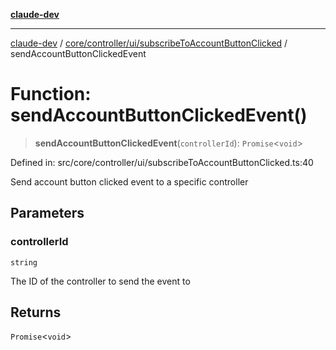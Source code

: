 [**claude-dev**](../../../../../README.md)

***

[claude-dev](../../../../../README.md) / [core/controller/ui/subscribeToAccountButtonClicked](../README.md) / sendAccountButtonClickedEvent

# Function: sendAccountButtonClickedEvent()

> **sendAccountButtonClickedEvent**(`controllerId`): `Promise`\<`void`\>

Defined in: src/core/controller/ui/subscribeToAccountButtonClicked.ts:40

Send account button clicked event to a specific controller

## Parameters

### controllerId

`string`

The ID of the controller to send the event to

## Returns

`Promise`\<`void`\>
